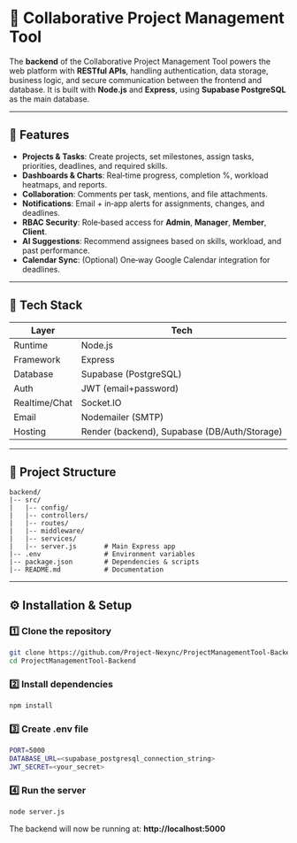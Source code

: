 # 📌 Collaborative Project Management Tool

The **backend** of the Collaborative Project Management Tool powers the web platform with **RESTful APIs**, handling authentication, data storage, business logic, and secure communication between the frontend and database. It is built with **Node.js** and **Express**, using **Supabase PostgreSQL** as the main database.


---

## 🌟 Features

- **Projects & Tasks**: Create projects, set milestones, assign tasks, priorities, deadlines, and required skills.
- **Dashboards & Charts**: Real‑time progress, completion %, workload heatmaps, and reports.
- **Collaboration**: Comments per task, mentions, and file attachments.
- **Notifications**: Email + in‑app alerts for assignments, changes, and deadlines.
- **RBAC Security**: Role‑based access for **Admin**, **Manager**, **Member**, **Client**.
- **AI Suggestions**: Recommend assignees based on skills, workload, and past performance.
- **Calendar Sync**: (Optional) One‑way Google Calendar integration for deadlines.

---

## 🧱 Tech Stack

| Layer | Tech |
|------|------|
| Runtime | Node.js |
| Framework | Express |
| Database | Supabase (PostgreSQL) |
| Auth | JWT (email+password) |
| Realtime/Chat | Socket.IO |
| Email | Nodemailer (SMTP) |
| Hosting | Render (backend), Supabase (DB/Auth/Storage) |

---

## 📂 Project Structure
```
backend/
|-- src/
|   |-- config/         
|   |-- controllers/   
|   |-- routes/         
|   |-- middleware/     
|   |-- services/         
|   |-- server.js       # Main Express app
|-- .env                # Environment variables
|-- package.json        # Dependencies & scripts
|-- README.md           # Documentation
```

---

## ⚙️ Installation & Setup

### 1️⃣ Clone the repository
```bash
git clone https://github.com/Project-Nexync/ProjectManagementTool-Backend.git
cd ProjectManagementTool-Backend
```
### 2️⃣ Install dependencies
```bash
npm install
```
### 3️⃣ Create .env file
```bash
PORT=5000
DATABASE_URL=<supabase_postgresql_connection_string>
JWT_SECRET=<your_secret>
```
### 4️⃣ Run the server
```bash
node server.js
```
The backend will now be running at:  **http://localhost:5000**

